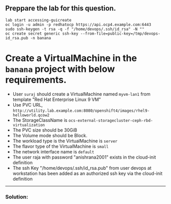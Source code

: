 ## Preppare the lab for this question.

```
lab start accessing-guicreate
oc login -u admin -p redhatocp https://api.ocp4.example.com:6443
sudo ssh-keygen -t rsa -q -f "/home/devops/.ssh/id_rsa" -N ""
oc create secret generic ssh-key --from-file=public-key=/tmp/devops-id_rsa.pub -n banana
```

# Create a VirtualMachine in the `banana` project with below requirements. 
- User `suraj` should create a VirtualMachine named `myvm-lan1` from template "Red Hat Enterprise Linux 9 VM"
- Use PVC URL, `http://utility.lab.example.com:8080/openshift4/images/rhel9-helloworld.qcow2`
-  The StorageClassName is `ocs-external-storagecluster-ceph-rbd-virtualization`
-  The PVC size should be 30GiB
-  The Volume mode should be Block.
-  The workload type is the VirtualMachine is `server`
-  The flavor type of the VirtualMachine is `small`
-  The network interface name is `default`
-  The user raja with password "anishrana2001" exists in the cloud-init definition
-  The ssh Key "/home/devops/.ssh/id_rsa.pub" from user devops at workstation has been added as an authorized ssh key via the cloud-init definition
---

### Solution:

